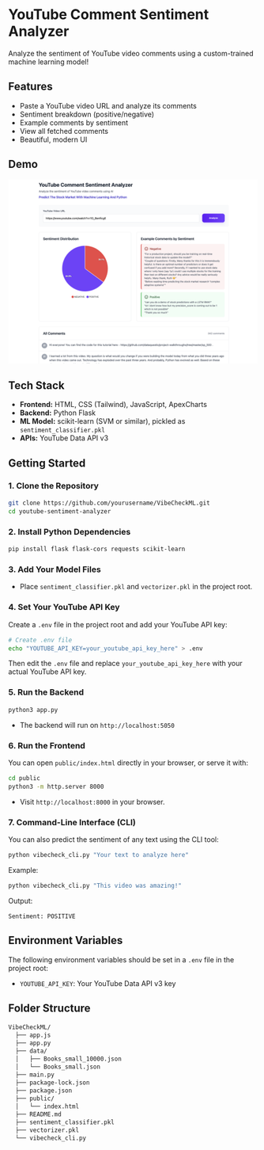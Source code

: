 # YouTube Comment Sentiment Analyzer

Analyze the sentiment of YouTube video comments using a custom-trained machine learning model!

## Features
- Paste a YouTube video URL and analyze its comments
- Sentiment breakdown (positive/negative)
- Example comments by sentiment
- View all fetched comments
- Beautiful, modern UI

## Demo
![screenshot](screenshot.png) <!-- Add a screenshot if you have one -->

## Tech Stack
- **Frontend:** HTML, CSS (Tailwind), JavaScript, ApexCharts
- **Backend:** Python Flask
- **ML Model:** scikit-learn (SVM or similar), pickled as `sentiment_classifier.pkl`
- **APIs:** YouTube Data API v3

## Getting Started

### 1. Clone the Repository
```sh
git clone https://github.com/yourusername/VibeCheckML.git
cd youtube-sentiment-analyzer
```

### 2. Install Python Dependencies
```sh
pip install flask flask-cors requests scikit-learn
```

### 3. Add Your Model Files
- Place `sentiment_classifier.pkl` and `vectorizer.pkl` in the project root.

### 4. Set Your YouTube API Key
Create a `.env` file in the project root and add your YouTube API key:
```sh
# Create .env file
echo "YOUTUBE_API_KEY=your_youtube_api_key_here" > .env
```
Then edit the `.env` file and replace `your_youtube_api_key_here` with your actual YouTube API key.

### 5. Run the Backend
```sh
python3 app.py
```
- The backend will run on `http://localhost:5050`

### 6. Run the Frontend
You can open `public/index.html` directly in your browser, or serve it with:
```sh
cd public
python3 -m http.server 8000
```
- Visit `http://localhost:8000` in your browser.

### 7. Command-Line Interface (CLI)
You can also predict the sentiment of any text using the CLI tool:

```sh
python vibecheck_cli.py "Your text to analyze here"
```

Example:
```sh
python vibecheck_cli.py "This video was amazing!"
```
Output:
```
Sentiment: POSITIVE
```

## Environment Variables
The following environment variables should be set in a `.env` file in the project root:
- `YOUTUBE_API_KEY`: Your YouTube Data API v3 key

## Folder Structure
```
VibeCheckML/
  ├── app.js
  ├── app.py
  ├── data/
  │   ├── Books_small_10000.json
  │   └── Books_small.json
  ├── main.py
  ├── package-lock.json
  ├── package.json
  ├── public/
  │   └── index.html
  ├── README.md
  ├── sentiment_classifier.pkl
  ├── vectorizer.pkl
  └── vibecheck_cli.py
```